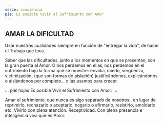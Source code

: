 ```yaml
---
serie: conciencia
pie: Es posible Vivir el Sufrimiento con Amor
---
```


## AMAR LA DIFICULTAD

Usar nuestras cualidades siempre en función de "entregar la vida", de hacer el Trabajo que toca.

Saber que las dificultades, junto a los momentos en que se presentan, son la gran puerta al Amor. O nos perdemos en ellas, nos perdemos en el sufrimiento bajo la forma que se muestre: envidia, miedo, vergüenza, victimización, (que son formas de aislación) justificándonos, explicándonos o aislándonos por completo... o las usamos para crecer.

::: piel hojas
Es posible Vivir el Sufrimiento con Amor.
:::

Amar el sufrimiento, que nunca es algo separado de nosotros., en lugar de reprimirlo, rechazarlo o aceptarlo, negarlo o afirmarlo, resistirlo, amoldarlo etc. Vivirlo con plena atención. Receptividad. Con plena presencia e inteligencia viva que es Amor.

